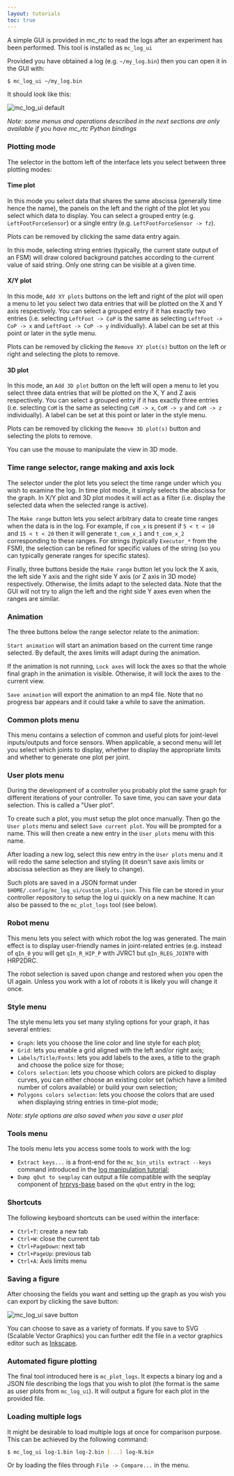 ```yaml
---
layout: tutorials
toc: true
---
```


A simple GUI is provided in mc\_rtc to read the logs after an experiment
has been performed. This tool is installed as `mc_log_ui`

Provided you have obtained a log (e.g. `~/my_log.bin`) then you can open it in the GUI with:

```bash
$ mc_log_ui ~/my_log.bin
```

It should look like this:

<img src="img/mc_log_ui.png" class="img-fluid" alt="mc_log_ui default" />

<em>Note: some menus and operations described in the next sections are only available if you have mc\_rtc Python bindings</em>

### Plotting mode

The selector in the bottom left of the interface lets you select between three plotting modes:

#### Time plot

In this mode you select data that shares the same abscissa (generally time hence the name), the panels on the left and the right of the plot let you select which data to display. You can select a grouped entry (e.g. `LeftFootForceSensor`) or a single entry (e.g. `LeftFootForceSensor -> fz`).

Plots can be removed by clicking the same data entry again.

In this mode, selecting string entries (typically, the current state output of an FSM) will draw colored background patches according to the current value of said string. Only one string can be visible at a given time.

#### X/Y plot

In this mode, `Add XY plots` buttons on the left and right of the plot will open a menu to let you select two data entries that will be plotted on the X and Y axis respectively. You can select a grouped entry if it has exactly two entries (i.e. selecting `LeftFoot -> CoP` is the same as selecting `LeftFoot -> CoP -> x` and `LeftFoot -> CoP -> y` individually). A label can be set at this point or later in the sytle menu.

Plots can be removed by clicking the `Remove XY plot(s)` button on the left or right and selecting the plots to remove.

#### 3D plot

In this mode, an `Add 3D plot` button on the left will open a menu to let you select three data entries that will be plotted on the X, Y and Z axis respectively. You can select a grouped entry if it has exactly three entries (i.e. selecting `CoM` is the same as selecting `CoM -> x`, `CoM -> y` and `CoM -> z` individually). A label can be set at this point or later in the style menu.

Plots can be removed by clicking the `Remove 3D plot(s)` button and selecting the plots to remove.

You can use the mouse to manipulate the view in 3D mode.

### Time range selector, range making and axis lock

The selector under the plot lets you select the time range under which you wish to examine the log. In time plot mode, it simply selects the abscissa for the graph. In X/Y plot and 3D plot modes it will act as a filter (i.e. display the selected data when the selected range is active).

The `Make range` button lets you select arbitrary data to create time ranges when the data is in the log. For example, if `com_x` is present if `5 < t < 10` and `15 < t < 20` then it will generate `t_com_x_1` and `t_com_x_2` corresponding to these ranges. For strings (typically `Executor_*` from the FSM), the selection can be refined for specific values of the string (so you can typically generate ranges for specific states).

Finally, three buttons beside the `Make range` button let you lock the X axis, the left side Y axis and the right side Y axis (or Z axis in 3D mode) respectively. Otherwise, the limits adapt to the selected data. Note that the GUI will not try to align the left and the right side Y axes even when the ranges are similar.

### Animation

The three buttons below the range selector relate to the animation:

`Start animation` will start an animation based on the current time range selected. By default, the axes limits will adapt during the animation.

If the animation is not running, `Lock axes` will lock the axes so that the whole final graph in the animation is visible. Otherwise, it will lock the axes to the current view.

`Save animation` will export the animation to an mp4 file. Note that no progress bar appears and it could take a while to save the animation.

### Common plots menu

This menu contains a selection of common and useful plots for joint-level inputs/outputs and force sensors. When applicable, a second menu will let you select which joints to display, whether to display the appropriate limits and whether to generate one plot per joint.

### User plots menu

During the development of a controller you probably plot the same graph for different iterations of your controller. To save time, you can save your data selection. This is called a "User plot".

To create such a plot, you must setup the plot once manually. Then go the `User plots` menu and select `Save current plot`. You will be prompted for a name. This will then create a new entry in the `User plots` menu with this name.

After loading a new log, select this new entry in the `User plots` menu and it will redo the same selection and styling (it doesn't save axis limits or abscissa selection as they are likely to change).

Such plots are saved in a JSON format under `$HOME/.config/mc_log_ui/custom_plots.json`. This file can be stored in your controller repository to setup the log ui quickly on a new machine. It can also be passed to the `mc_plot_logs` tool (see below).

### Robot menu

This menu lets you select with which robot the log was generated. The main effect is to display user-friendly names in joint-related entries (e.g. instead of `qIn_0` you will get `qIn_R_HIP_P` with JVRC1 but `qIn_RLEG_JOINT0` with HRP2DRC.

The robot selection is saved upon change and restored when you open the UI again. Unless you work with a lot of robots it is likely you will change it once.

### Style menu

The style menu lets you set many styling options for your graph, it has several entries:

- `Graph`: lets you choose the line color and line style for each plot;
- `Grid`: lets you enable a grid aligned with the left and/or right axis;
- `Labels/Title/Fonts`: lets you add labels to the axes, a title to the graph and choose the police size for those;
- `Colors selection`: lets you choose which colors are picked to display curves, you can either choose an existing color set (which have a limited number of colors available) or build your own selection;
- `Polygons colors selection`: lets you choose the colors that are used when displaying string entries in time-plot mode;

_Note: style options are also saved when you save a user plot_

### Tools menu

The tools menu lets you access some tools to work with the log:

- `Extract keys...` is a front-end for the `mc_bin_utils extract --keys` command introduced in the [log manipulation tutorial](mc_log_utils.html);
- `Dump qOut to seqplay` can output a file compatible with the seqplay component of [hrprys-base](https://github.com/fkanehiro/hrpsys-base) based on the `qOut` entry in the log;

### Shortcuts

The following keyboard shortcuts can be used within the interface:

- `Ctrl+T`: create a new tab
- `Ctrl+W`: close the current tab
- `Ctrl+PageDown`: next tab
- `Ctrl+PageUp`: previous tab
- `Ctrl+A`: Axis limits menu

### Saving a figure

After choosing the fields you want and setting up the graph as you wish you can export by clicking the save button:

<img src="img/mc_log_ui_save.png" class="img-fluid" alt="mc_log_ui save button" />

You can choose to save as a variety of formats. If you save to SVG (Scalable Vector Graphics) you can further edit the file in a vector graphics editor such as [Inkscape](https://inkscape.org).

### Automated figure plotting

The final tool introduced here is `mc_plot_logs`. It expects a binary log and a JSON file describing the logs that you wish to plot (the format is the same as user plots from `mc_log_ui`). It will output a figure for each plot in the provided file.

### Loading multiple logs

It might be desirable to load multiple logs at once for comparison purpose. This can be achieved by the following command:

```bash
$ mc_log_ui log-1.bin log-2.bin [...] log-N.bin
```

Or by loading the files through `File -> Compare...` in the menu.

